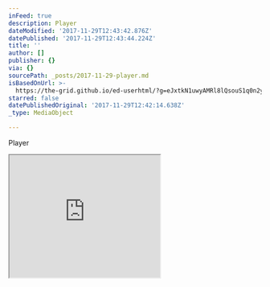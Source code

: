 ```yaml
---
inFeed: true
description: Player
dateModified: '2017-11-29T12:43:42.876Z'
datePublished: '2017-11-29T12:43:44.224Z'
title: ''
author: []
publisher: {}
via: {}
sourcePath: _posts/2017-11-29-player.md
isBasedOnUrl: >-
  https://the-grid.github.io/ed-userhtml/?g=eJxtkN1uwyAMRl8lQsouS1q0n2yl054komAKEomRDYv29svIxdRplz46_mR_5-jJzNCt0ZWgxXEYetEFiLdQtFDDIDq2hCnF5abFgqJr-hXJAe2AyWoRSsn8KuV6YKyLswmrO1icZU7mC0i-V0q6Sb36kNLk-J-YIheW6uXpqB6fx9ODmfObxYSk-5PyVz_6sTFTC04_C7pQhYZCdDARJFPAaW8S75gDrtMWP8NS-NduuPL2wj0iyLid8DeggLlzPyNXk9osLme5V3j5Bv8Gd3o
starred: false
datePublishedOriginal: '2017-11-29T12:42:14.638Z'
_type: MediaObject

---
```

Player

<iframe src="https://the-grid.github.io/ed-userhtml/?g=eJxtkN1uwyAMRl8lQsouS1q0n2yl054komAKEomRDYv29svIxdRplz46_mR_5-jJzNCt0ZWgxXEYetEFiLdQtFDDIDq2hCnF5abFgqJr-hXJAe2AyWoRSsn8KuV6YKyLswmrO1icZU7mC0i-V0q6Sb36kNLk-J-YIheW6uXpqB6fx9ODmfObxYSk-5PyVz_6sTFTC04_C7pQhYZCdDARJFPAaW8S75gDrtMWP8NS-NduuPL2wj0iyLid8DeggLlzPyNXk9osLme5V3j5Bv8Gd3o" height="244" style=""></iframe>